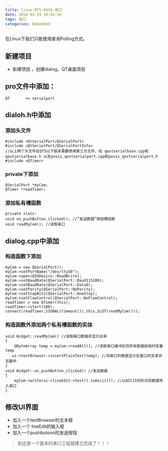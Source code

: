 ```yaml
---
title: linux-QT5-6410-串口
date: 2018-03-19 20:03:50
tags: 串口
categories: Embedded
---
```


在Linux下我们只能使用查询Polling方式。
## 新建项目
- 新建项目 ，创建dialog，QT桌面项目

## pro文件中添加：
```
QT       += serialport  
```

## dialoh.h中添加

### 添加头文件
```
#include <QtSerialPort/QSerialPort>
#include <QtSerialPort/QSerialPortInfo>   
//以上两个头文件在QT5以下版本需要使用第三方文件，如 qextserialbase.cpp和qextserialbase.h 以及posix_qextserialport.cpp和posix_qextserialport.h
#include <QTimer>
```

### private下添加
```
QSerialPort *myCom;
QTimer *readTimer;
```

### 添加私有槽函数

```
private slots:
void on_pushButton_clicked(); //”发送数据”按钮槽函数
void readMyCom(); //读取串口
```

## dialog.cpp中添加

### 构造函数下添加
```
myCom = new QSerialPort();  
myCom->setPortName("/dev/ttyS0");  
myCom->open(QIODevice::ReadWrite);  
myCom->setBaudRate(QSerialPort::Baud115200);  
myCom->setBaudRate(QSerialPort::Data8);  
myCom->setParity(QSerialPort::NoParity);  
myCom->setStopBits(QSerialPort::OneStop);   
myCom->setFlowControl(QSerialPort::NoFlowControl);
readTimer = new QTimer(this);
readTimer->start(100);
connect(readTimer,SIGNAL(timeout()),this,SLOT(readMyCom()));
```

### 构造函数外添加两个私有槽函数的实体

```
void Widget::readMyCom() //读取串口数据并显示出来
{
    QByteArray temp = myCom->readAll(); //读取串口缓冲区的所有数据给临时变量temp
   ui->textBrowser->insertPlainText(temp); //将串口的数据显示在窗口的文本浏览器中
}
void Widget::on_pushButton_clicked() //发送数据
{
    myCom->write(ui->lineEdit->text().toAscii()); //以ASCII码形式将数据写入串口
}
```

## 修改UI界面

- 加入一个textBrowser的文本框
- 加入一个 lineEdit的输入框
- 加入一个pushbutoon的发送按钮


>到这里一个基本的串口工程就建立完成了！！！